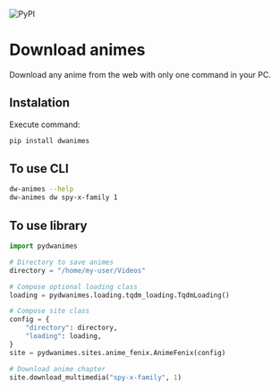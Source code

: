 ![PyPI](https://img.shields.io/pypi/v/dwanimes?color=blue&label=Version&logo=python&style=for-the-badge)

# Download animes

Download any anime from the web with only one command in your PC.

## Instalation

Execute command:

```bash
pip install dwanimes
```

## To use CLI

```bash
dw-animes --help
dw-animes dw spy-x-family 1
```

## To use library

```py
import pydwanimes

# Directory to save animes
directory = "/home/my-user/Videos"

# Compose optional loading class
loading = pydwanimes.loading.tqdm_loading.TqdmLoading()

# Compose site class
config = {
    "directory": directory,
    "loading": loading,
}
site = pydwanimes.sites.anime_fenix.AnimeFenix(config)

# Download anime chapter
site.download_multimedia("spy-x-family", 1)
```
